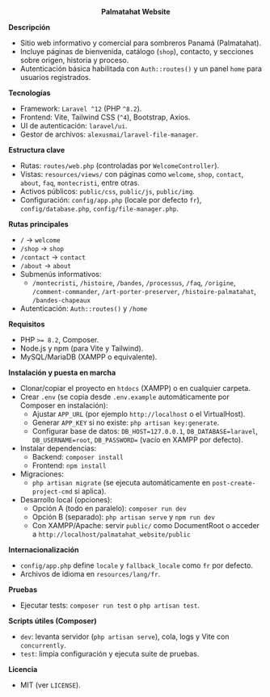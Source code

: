 <p align="center"><strong>Palmatahat Website</strong></p>

**Descripción**
- Sitio web informativo y comercial para sombreros Panamá (Palmatahat).
- Incluye páginas de bienvenida, catálogo (`shop`), contacto, y secciones sobre origen, historia y proceso.
- Autenticación básica habilitada con `Auth::routes()` y un panel `home` para usuarios registrados.

**Tecnologías**
- Framework: `Laravel ^12` (PHP `^8.2`).
- Frontend: Vite, Tailwind CSS (`^4`), Bootstrap, Axios.
- UI de autenticación: `laravel/ui`.
- Gestor de archivos: `alexusmai/laravel-file-manager`.

**Estructura clave**
- Rutas: `routes/web.php` (controladas por `WelcomeController`).
- Vistas: `resources/views/` con páginas como `welcome`, `shop`, `contact`, `about`, `faq`, `montecristi`, entre otras.
- Activos públicos: `public/css`, `public/js`, `public/img`.
- Configuración: `config/app.php` (locale por defecto `fr`), `config/database.php`, `config/file-manager.php`.

**Rutas principales**
- `/` → `welcome`
- `/shop` → `shop`
- `/contact` → `contact`
- `/about` → `about`
- Submenús informativos:
  - `/montecristi`, `/histoire`, `/bandes`, `/processus`, `/faq`, `/origine`, `/comment-commander`, `/art-porter-preserver`, `/histoire-palmatahat`, `/bandes-chapeaux`
- Autenticación: `Auth::routes()` y `/home`

**Requisitos**
- PHP `>= 8.2`, Composer.
- Node.js y npm (para Vite y Tailwind).
- MySQL/MariaDB (XAMPP o equivalente).

**Instalación y puesta en marcha**
- Clonar/copiar el proyecto en `htdocs` (XAMPP) o en cualquier carpeta.
- Crear `.env` (se copia desde `.env.example` automáticamente por Composer en instalación):
  - Ajustar `APP_URL` (por ejemplo `http://localhost` o el VirtualHost).
  - Generar `APP_KEY` si no existe: `php artisan key:generate`.
  - Configurar base de datos: `DB_HOST=127.0.0.1`, `DB_DATABASE=laravel`, `DB_USERNAME=root`, `DB_PASSWORD=` (vacío en XAMPP por defecto).
- Instalar dependencias:
  - Backend: `composer install`
  - Frontend: `npm install`
- Migraciones:
  - `php artisan migrate` (se ejecuta automáticamente en `post-create-project-cmd` si aplica).
- Desarrollo local (opciones):
  - Opción A (todo en paralelo): `composer run dev`
  - Opción B (separado): `php artisan serve` y `npm run dev`
  - Con XAMPP/Apache: servir `public/` como DocumentRoot o acceder a `http://localhost/palmatahat_website/public`

**Internacionalización**
- `config/app.php` define `locale` y `fallback_locale` como `fr` por defecto.
- Archivos de idioma en `resources/lang/fr`.

**Pruebas**
- Ejecutar tests: `composer run test` o `php artisan test`.

**Scripts útiles (Composer)**
- `dev`: levanta servidor (`php artisan serve`), cola, logs y Vite con `concurrently`.
- `test`: limpia configuración y ejecuta suite de pruebas.

**Licencia**
- MIT (ver `LICENSE`).

